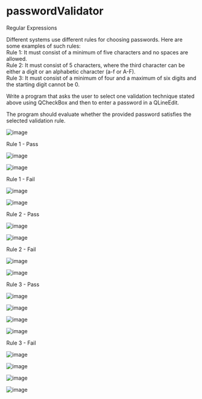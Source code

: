 # passwordValidator
Regular Expressions 

Different systems use different rules for choosing passwords. Here are some examples of such
rules:<br />
Rule 1: It must consist of a minimum of five characters and no spaces are allowed. <br />
Rule 2: It must consist of 5 characters, where the third character can be either a digit or an
alphabetic character (a-f or A-F). <br />
Rule 3: It must consist of a minimum of four and a maximum of six digits and the starting digit
cannot be 0. <br />

Write a program that asks the user to select one validation technique stated above using QCheckBox and then to enter a password in a QLineEdit. 

The program should evaluate whether the provided password satisfies the selected validation rule.

![image](https://user-images.githubusercontent.com/68548733/167009591-6946c958-262b-4d55-b4e6-63d79509dd75.png)

Rule 1 - Pass

![image](https://user-images.githubusercontent.com/68548733/167009960-29b41fff-0ac7-4d3d-937a-91eb7f8e6eda.png)

![image](https://user-images.githubusercontent.com/68548733/167010015-b142a6d5-1112-4653-9936-6fc545096c5e.png)

Rule 1 - Fail

![image](https://user-images.githubusercontent.com/68548733/167009705-3d0de8ff-ce5f-4d21-84fc-8dab0f08f53d.png)

![image](https://user-images.githubusercontent.com/68548733/167009853-2c7c37ca-1d67-4553-89f5-c0676dda38f7.png)

Rule 2 - Pass

![image](https://user-images.githubusercontent.com/68548733/167010658-2fe84f4b-6f93-4f1b-a484-633b906d1557.png)

![image](https://user-images.githubusercontent.com/68548733/167010700-f285dd20-d7b4-4aa2-916d-adc87d8a4ca2.png)


Rule 2 - Fail

![image](https://user-images.githubusercontent.com/68548733/167010540-b31570c8-b8b7-492c-81d1-fcd813a18c0d.png)

![image](https://user-images.githubusercontent.com/68548733/167010793-35882487-965e-4693-b25a-0617de549873.png)

Rule 3 - Pass

![image](https://user-images.githubusercontent.com/68548733/167011206-2781aef7-077f-4d55-8914-c0e68edea1ff.png)

![image](https://user-images.githubusercontent.com/68548733/167011249-18385734-7dcb-4201-9ce5-ed68a8aae4b7.png)

![image](https://user-images.githubusercontent.com/68548733/167011304-ab0af88e-4fab-4dfa-b47f-3eab5fe423ce.png)

![image](https://user-images.githubusercontent.com/68548733/167011416-60115e66-ab46-4e3b-baf1-d9f8ee4b6054.png)

Rule 3 - Fail

![image](https://user-images.githubusercontent.com/68548733/167010998-452fae36-3940-4f30-ae05-4f1b7bd02768.png)

![image](https://user-images.githubusercontent.com/68548733/167011087-4612c761-8753-4972-aa8d-cbe61a48b8f7.png)

![image](https://user-images.githubusercontent.com/68548733/167011156-eaa0d887-ec76-4d26-bd1b-1e597a736737.png)

![image](https://user-images.githubusercontent.com/68548733/167011355-67547757-f0f6-450a-8b3a-98e015fba34f.png)


